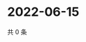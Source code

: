 # 2022-06-15

共 0 条

<!-- BEGIN WEIBO -->
<!-- 最后更新时间 Wed Jun 15 2022 21:34:20 GMT+0800 (China Standard Time) -->

<!-- END WEIBO -->
